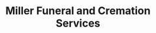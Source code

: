 ---
title: "Miller Funeral and Cremation Services"
url: /rochester/miller-funeral-and-cremation-services/
shop: funeral directors
---